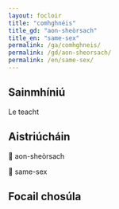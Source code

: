 ```yaml
---
layout: focloir
title: "comhghnéis"
title_gd: "aon-sheòrsach"
title_en: "same-sex"
permalink: /ga/comhghneis/
permalink: /gd/aon-sheorsach/
permalink: /en/same-sex/
---
```


## Sainmhíniú

Le teacht

## Aistriúcháin

&#x1f3f4;&#xe0067;&#xe0062;&#xe0073;&#xe0063;&#xe0074;&#xe007f; aon-sheòrsach

&#x1f3f4;&#xe0067;&#xe0062;&#xe0065;&#xe006e;&#xe0067;&#xe007f; same-sex

## Focail chosúla